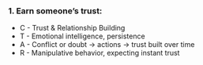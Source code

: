 
### 1. Earn someone’s trust:	
- C - Trust & Relationship Building	
- T - Emotional intelligence, persistence	
- A - Conflict or doubt → actions → trust built over time	
- R - Manipulative behavior, expecting instant trust 